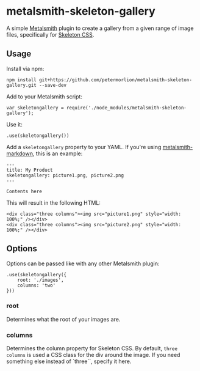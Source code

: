 # metalsmith-skeleton-gallery

A simple [Metalsmith](http://www.metalsmith.io) plugin to create a gallery from a given range of image files, specifically for [Skeleton CSS](http://getskeleton.com/).

## Usage

Install via npm:

    npm install git+https://github.com/petermorlion/metalsmith-skeleton-gallery.git --save-dev

Add to your Metalsmith script:

    var skeletongallery = require('./node_modules/metalsmith-skeleton-gallery');

Use it:

    .use(skeletongallery())

Add a `skeletongallery` property to your YAML. If you're using [metalsmith-markdown](https://github.com/segmentio/metalsmith-markdown), this is an example:

    ---
    title: My Product
    skeletongallery: picture1.png, picture2.png
    ---

    Contents here

This will result in the following HTML:

    <div class="three columns"><img src="picture1.png" style="width: 100%;" /></div>
    <div class="three columns"><img src="picture2.png" style="width: 100%;" /></div>

## Options

Options can be passed like with any other Metalsmith plugin:

    .use(skeletongallery({
        root: './images',
        columns: 'two'  
    }))

### root

Determines what the root of your images are.

### columns

Determines the column property for Skeleton CSS. By default, `three columns` is used a CSS class for the div around the image. If you need something else instead of `three``, specify it here.
